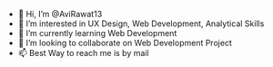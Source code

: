 - 👋 Hi, I’m @AviRawat13
- 👀 I’m interested in UX Design, Web Development, Analytical Skills  
- 🌱 I’m currently learning Web Development
- 💞️ I’m looking to collaborate on Web Development Project
- 📫 Best Way to reach me is by mail

<!---
AviRawat13/AviRawat13 is a ✨ special ✨ repository because its `README.md` (this file) appears on your GitHub profile.
You can click the Preview link to take a look at your changes.
--->
